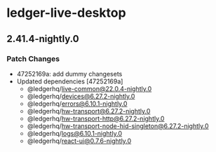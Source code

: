 # ledger-live-desktop

## 2.41.4-nightly.0

### Patch Changes

- 47252169a: add dummy changesets
- Updated dependencies [47252169a]
  - @ledgerhq/live-common@22.0.4-nightly.0
  - @ledgerhq/devices@6.27.2-nightly.0
  - @ledgerhq/errors@6.10.1-nightly.0
  - @ledgerhq/hw-transport@6.27.2-nightly.0
  - @ledgerhq/hw-transport-http@6.27.2-nightly.0
  - @ledgerhq/hw-transport-node-hid-singleton@6.27.2-nightly.0
  - @ledgerhq/logs@6.10.1-nightly.0
  - @ledgerhq/react-ui@0.7.6-nightly.0
